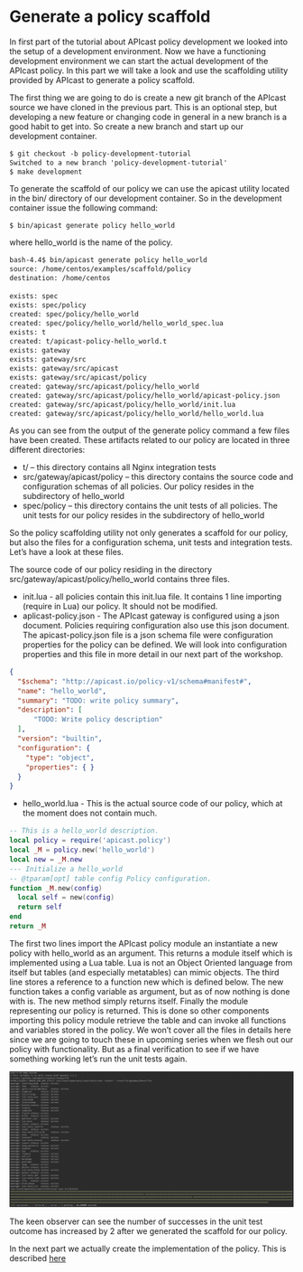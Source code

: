# Generate a policy scaffold
In first part of the tutorial about APIcast policy development we looked into the setup of a development environment. Now we have a functioning development environment we can start the actual development of the APIcast policy. In this part we will take a look and use the scaffolding utility provided by APIcast to generate a policy scaffold.

The first thing we are going to do is create a new git branch of the APIcast source we have cloned in the previous part. This is an optional step, but developing a new feature or changing code in general in a new branch is a good habit to get into. So create a new branch and start up our development container.

```shell
$ git checkout -b policy-development-tutorial
Switched to a new branch 'policy-development-tutorial'
$ make development
```

To generate the scaffold of our policy we can use the apicast utility located in the bin/ directory of our development container.
So in the development container issue the following command:

```shell
$ bin/apicast generate policy hello_world
```

where hello_world is the name of the policy.

```shell
bash-4.4$ bin/apicast generate policy hello_world
source: /home/centos/examples/scaffold/policy
destination: /home/centos

exists: spec
exists: spec/policy
created: spec/policy/hello_world
created: spec/policy/hello_world/hello_world_spec.lua
exists: t
created: t/apicast-policy-hello_world.t
exists: gateway
exists: gateway/src
exists: gateway/src/apicast
exists: gateway/src/apicast/policy
created: gateway/src/apicast/policy/hello_world
created: gateway/src/apicast/policy/hello_world/apicast-policy.json
created: gateway/src/apicast/policy/hello_world/init.lua
created: gateway/src/apicast/policy/hello_world/hello_world.lua
```

As you can see from the output of the generate policy command a few files have been created. These artifacts related to our policy are located in three different directories:

* t/ – this directory contains all Nginx integration tests
* src/gateway/apicast/policy – this directory contains the source code and configuration schemas of all policies. Our policy resides in the subdirectory of hello_world
* spec/policy – this directory contains the unit tests of all policies. The unit tests for our policy resides in the subdirectory of hello_world

So the policy scaffolding utility not only generates a scaffold for our policy, but also the files for a configuration schema, unit tests and integration tests. Let’s have a look at these files.

The source code of our policy residing in the directory src/gateway/apicast/policy/hello_world contains three files.

* init.lua - all policies contain this init.lua file. It contains 1 line importing (require in Lua) our policy. It should not be modified.
* aplicast-policy.json - The APIcast gateway is configured using a json document. Policies requiring configuration also use this json document. The apicast-policy.json file is a json schema file were configuration properties for the policy can be defined. We will look into configuration properties and this file in more detail in our next part of the workshop.
```json
{
  "$schema": "http://apicast.io/policy-v1/schema#manifest#",
  "name": "hello_world",
  "summary": "TODO: write policy summary",
  "description": [
      "TODO: Write policy description"
  ],
  "version": "builtin",
  "configuration": {
    "type": "object",
    "properties": { }
  }
}
```
* hello_world.lua - This is the actual source code of our policy, which at the moment does not contain much.
```lua
-- This is a hello_world description.
local policy = require('apicast.policy')
local _M = policy.new('hello_world')
local new = _M.new
--- Initialize a hello_world
-- @tparam[opt] table config Policy configuration.
function _M.new(config)
  local self = new(config)
  return self
end
return _M
```

The first two lines import the APIcast policy module an instantiate a new policy with hello_world as an argument. This returns a module itself which is implemented using a Lua table. Lua is not an Object Oriented language from itself but tables (and especially metatables) can mimic objects. The third line stores a reference to a function new which is defined below. The new function takes a config variable as argument, but as of now nothing is done with is. The new method simply returns itself. Finally the module representing our policy is returned. This is done so other components importing this policy module retrieve the table and can invoke all functions and variables stored in the policy.
We won’t cover all the files in details here since we are going to touch these in upcoming series when we flesh out our policy with functionality.
But as a final verification to see if we have something working let’s run the unit tests again.

![busted-after-scaffold](img/make-busted-after-generate.png)

The keen observer can see the number of successes in the unit test outcome has increased by 2 after we generated the scaffold for our policy.

In the next part we actually create the implementation of the policy. This is described [here](POLICY_IMPLEMENTATION.md)